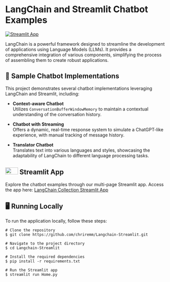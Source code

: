 # LangChain and Streamlit Chatbot Examples

[![Streamlit App](https://static.streamlit.io/badges/streamlit_badge_black_white.svg)](https://langchain-collection.streamlit.app/)

LangChain is a powerful framework designed to streamline the development of applications using Language Models (LLMs). It provides a comprehensive integration of various components, simplifying the process of assembling them to create robust applications.

## 💬 Sample Chatbot Implementations
This project demonstrates several chatbot implementations leveraging LangChain and Streamlit, including:
- **Context-aware Chatbot** \
  Utilizes `ConversationBufferWindowMemory` to maintain a contextual understanding of the conversation history.
  
- **Chatbot with Streaming** \
  Offers a dynamic, real-time response system to simulate a ChatGPT-like experience, with manual tracking of message history.

- **Translator Chatbot** \
  Translates text into various languages and styles, showcasing the adaptability of LangChain to different language processing tasks.

## <img src="https://streamlit.io/images/brand/streamlit-mark-color.png" width="40" height="22"> Streamlit App
Explore the chatbot examples through our multi-page Streamlit app. Access the app here: [LangChain Collection Streamlit App](https://langchain-collection.streamlit.app/)

## 🖥️ Running Locally
To run the application locally, follow these steps:
```shell
# Clone the repository
$ git clone https://github.com/chriremm/Langchain-Streamlit.git

# Navigate to the project directory
$ cd Langchain-Streamlit

# Install the required dependencies
$ pip install -r requirements.txt

# Run the Streamlit app
$ streamlit run Home.py
